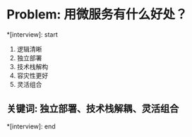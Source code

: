 # Problem: 用微服务有什么好处？

*[interview]: start

1. 逻辑清晰
2. 独立部署
3. 技术栈解构
4. 容灾性更好
5. 灵活组合

## 关键词: 独立部署、技术栈解耦、灵活组合
*[interview]: end
